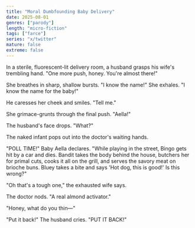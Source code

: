```yaml
---
title: "Moral Dumbfounding Baby Delivery"
date: 2025-08-01
genres: ["parody"]
length: "micro-fiction"
tags: ["farce"]
series: "x/twitter"
mature: false
extreme: false
---
```

In a sterile, fluorescent-lit delivery room, a husband grasps his wife's trembling hand. "One more push, honey. You're almost there!"

She breathes in sharp, shallow bursts. "I know the name!" She exhales. "I know the name for the baby!"

He caresses her cheek and smiles. "Tell me."

She grimace-grunts through the final push. "Aella!"

The husband's face drops. "What?"

The naked infant pops out into the doctor's waiting hands.

"POLL TIME!" Baby Aella declares. "While playing in the street, Bingo gets hit by a car and dies. Bandit takes the body behind the house, butchers her for primal cuts, cooks it all on the grill, and serves the savory meat on brioche buns. Bluey takes a bite and says 'Hot dog, this is good!' Is this wrong?"

"Oh that's a tough one," the exhausted wife says.

The doctor nods. "A real almond activator."

"Honey, what do you thin—"

"Put it back!" The husband cries. "PUT IT BACK!"
